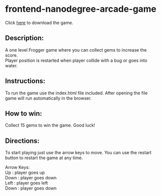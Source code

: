 frontend-nanodegree-arcade-game
===============================

Click [here](https://github.com/maniusia/frontend-nanodegree-arcade-game) to download the game.

**Description:**
------------
A one level Frogger game where you can collect gems to increase the score.<br />  Player position is restarted when player collide with a bug or goes into water.

**Instructions:**
------------
To run the game use the index.html file included. After opening the file game will run automatically in the browser.

**How to win:**
----------
Collect 15 gems to win the game. Good luck!

**Directions:**
-----------
To start playing just use the arrow keys to move.  You can use the restart button to restart the game at any time.

Arrow Keys:<br />
Up    :  player goes up<br />
Down  :  player goes down<br />
Left  :  player goes left<br />
Down  :  player goes down<br />
